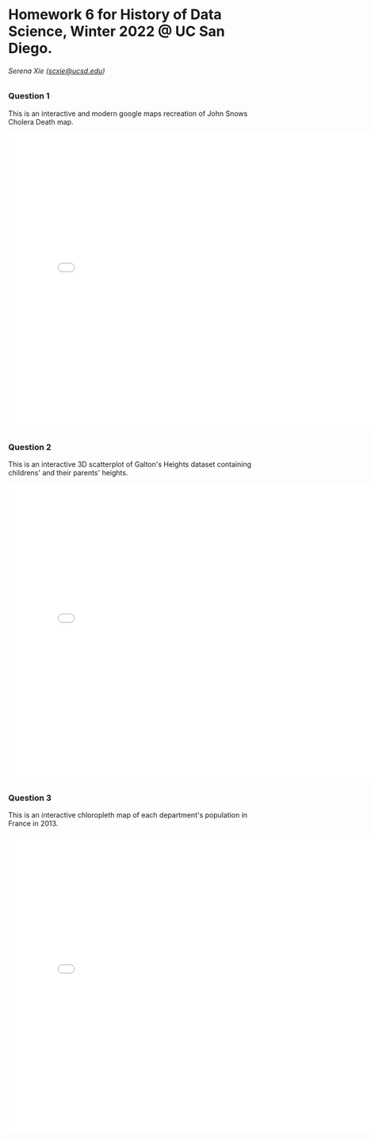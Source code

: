 # Homework 6 for History of Data Science, Winter 2022 @ UC San Diego.

###### Serena Xie (scxie@ucsd.edu)
 
### Question 1

This is an interactive and modern google maps recreation of John Snows Cholera Death map.
<iframe src='../snow-map.html' width=800 height=600 frameBorder=0></iframe>

### Question 2

This is an interactive 3D scatterplot of Galton's Heights dataset containing childrens' and their parents' heights.
<iframe src='../galton-fig.html' width=800 height=600 frameBorder=0></iframe>

### Question 3

This is an interactive chloropleth map of each department's population in France in 2013.
<iframe src='../france-fig.html' width=800 height=600 frameBorder=0></iframe>



